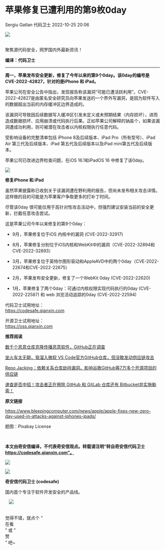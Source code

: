 #  苹果修复已遭利用的第9枚0day   
Sergiu Gatlan  代码卫士   2022-10-25 20:06  
  
![](https://mmbiz.qpic.cn/mmbiz_gif/Az5ZsrEic9ot90z9etZLlU7OTaPOdibteeibJMMmbwc29aJlDOmUicibIRoLdcuEQjtHQ2qjVtZBt0M5eVbYoQzlHiaw/640?wx_fmt=gif "")  
  
   
聚焦源代码安全，网罗国内外最新资讯！  
  
**编译：代码卫士**  
  
****  
**周一，苹果发布安全更新，修复了今年以来的第9个0day。该0day的编号是CVE-2022-42827，针对的是iPhone 和 iPad。**  
  
  
  
苹果公司在安全公告中指出，发现报告称该漏洞“可能已遭活跃利用”。CVE-2022-42827是由匿名安全研究员向苹果发送的一个界外写漏洞，是因为软件写入的数据超出当前的内存缓冲区边界造成的。  
  
该漏洞可导致因后续数据写入缓冲区引发未定义或未预期结果（内存损坏），进而造成数据损坏、应用崩溃或代码执行后果。正如苹果公司解释的钠盐个，如果该漏洞遭成功利用，则可被潜在攻击者以内核权限执行任意代码。  
  
受影响设备的完整清单包括 iPhone 8及后续版本、iPad Pro（所有型号）、iPad Air 第三代及后续版本、iPad 第五代及后续版本以及iPad mini第五代及后续版本。  
  
苹果公司已改进边界检查问题，在iOS 16.1和iPadOS 16 中修复了该0day。  
  
  
![](https://mmbiz.qpic.cn/mmbiz_png/oBANLWYScMTWdwrkSsm0ZibM3IpjiaSWHJgXKHKBGQOVbpy1NwwVFr4mba5P50wbztgg5I7O6yHJZFvicYibGgDJPQ/640?wx_fmt=png "")  
  
**修复iPhone 和 iPad**  
  
  
虽然苹果披露称已收到关于该漏洞遭在野利用的报告，但尚未发布相关攻击详情。这样做的目的可能是为苹果客户争取更多的打补丁时间。  
  
尽管该0day 很可能仅用于高针对性攻击活动中，但强烈建议安装当前的安全更新，拦截任意攻击尝试。  
  
这是苹果公司今年以来修复的第9个0day：  
  
- 9月，苹果修复位于iOS 内核中的漏洞 (CVE-2022-32917)  
  
- 8月，苹果修复分别位于iOS内核和WebKit中的漏洞（CVE-2022-32894和CVE-2022-32893）  
  
- 3月，苹果修复位于英特尔图形驱动和AppleAVD中的两个0day（CVE-2022-22674和CVE-2022-22675）  
  
- 2月，苹果发布安全更新，修复了一个WebKit 0day (CVE-2022-22620)  
  
- 1月，苹果修复了两个0day：可通过内核权限实现代码执行的0day (CVE-2022-22587) 和 web 浏览活动追踪的0day (CVE-2022-22594)  
  
  
  
  
  
代码卫士试用地址：  
https://codesafe.qianxin.com  
  
开源卫士试用地址：  
https://oss.qianxin.com  
  
  
  
  
  
  
  
  
  
  
  
  
**推荐阅读**  
  
[数千个恶意仓库克隆传播恶意软件，GitHub正在调查](http://mp.weixin.qq.com/s?__biz=MzI2NTg4OTc5Nw==&mid=2247513380&idx=1&sn=9aefa39f993b82d95011d39cb6e95783&chksm=ea94844edde30d588a1e4629181cdab36441110d804badc97b17f5b95ab5666f2021679c4408&scene=21#wechat_redirect)  
  
  
[坐火车太无聊，我溜入微软 VS Code官方GitHub仓库，但没敢发动供应链攻击](http://mp.weixin.qq.com/s?__biz=MzI2NTg4OTc5Nw==&mid=2247501023&idx=1&sn=1eb3e1da3e58ce270c9da9a2364ce893&chksm=ea94f5b5dde37ca3a86bf6a3300745f1de712bd9e150e780186c5774b20c5cb7423f65f31efe&scene=21#wechat_redirect)  
  
  
[Repo Jacking：依赖关系仓库劫持漏洞，影响谷歌GitHub等7万多个开源项目的供应链](http://mp.weixin.qq.com/s?__biz=MzI2NTg4OTc5Nw==&mid=2247496343&idx=1&sn=af59f0185810728944673b9a5142872a&chksm=ea94c3fddde34aebab6c4ddf6323f65a690b4b6d34484cadacb74e7b0e26792da68f35028050&scene=21#wechat_redirect)  
  
  
[速查是否中招！攻击者正在擦除 GitHub 和 GitLab 仓库还有 Bitbucket并实施勒索！](http://mp.weixin.qq.com/s?__biz=MzI2NTg4OTc5Nw==&mid=2247489862&idx=1&sn=7fbd2b94876bf87af5bec90e1222e93d&chksm=ea97282cdde0a13a000c8782faf87da92d7b3ac79adca99081679769797ec7af4cc9a5d20dde&scene=21#wechat_redirect)  
  
  
  
  
**原文链接**  
  
https://www.bleepingcomputer.com/news/apple/apple-fixes-new-zero-day-used-in-attacks-against-iphones-ipads/  
  
  
题图：Pixabay License  
  
‍  
  
  
  
**本文由奇安信编译，不代表奇安信观点。转载请注明“转自奇安信代码卫士 https://codesafe.qianxin.com”。**  
  
  
  
  
![](https://mmbiz.qpic.cn/mmbiz_jpg/oBANLWYScMSf7nNLWrJL6dkJp7RB8Kl4zxU9ibnQjuvo4VoZ5ic9Q91K3WshWzqEybcroVEOQpgYfx1uYgwJhlFQ/640?wx_fmt=jpeg "")  
  
![](https://mmbiz.qpic.cn/mmbiz_jpg/oBANLWYScMSN5sfviaCuvYQccJZlrr64sRlvcbdWjDic9mPQ8mBBFDCKP6VibiaNE1kDVuoIOiaIVRoTjSsSftGC8gw/640?wx_fmt=jpeg "")  
  
**奇安信代码卫士 (codesafe)**  
  
国内首个专注于软件开发安全的产品线。  
  
   ![](https://mmbiz.qpic.cn/mmbiz_gif/oBANLWYScMQ5iciaeKS21icDIWSVd0M9zEhicFK0rbCJOrgpc09iaH6nvqvsIdckDfxH2K4tu9CvPJgSf7XhGHJwVyQ/640?wx_fmt=gif "")  
  
   
觉得不错，就点个 “  
在看  
” 或 "  
赞  
” 吧~  
  
